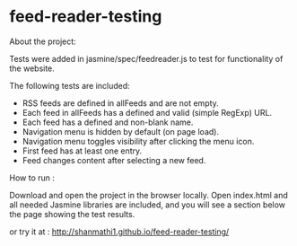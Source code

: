 # feed-reader-testing

About the project: 

Tests were added in jasmine/spec/feedreader.js to test for functionality of the website. 

The following tests are included:

- RSS feeds are defined in allFeeds and are not empty.
- Each feed in allFeeds has a defined and valid (simple RegExp) URL.
- Each feed has a defined and non-blank name.
- Navigation menu is hidden by default (on page load).
- Navigation menu toggles visibility after clicking the menu icon.
- First feed has at least one entry.
- Feed changes content after selecting a new feed.

How to run : 

Download and open the project in the browser locally. Open index.html and all needed Jasmine libraries are included, and you will see a section below the page showing the test results.

or try it at : http://shanmathi1.github.io/feed-reader-testing/
